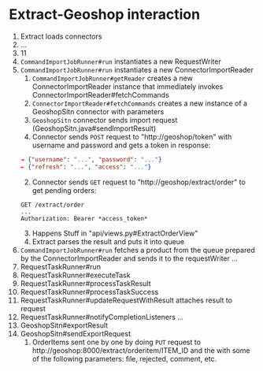 # Extract-Geoshop interaction

1. Extract loads connectors
1. ...
1. 11
1. `CommandImportJobRunner#run` instantiates a new RequestWriter
1. `CommandImportJobRunner#run` instantiates a new ConnectorImportReader
   1. `CommandImportJobRunner#getReader` creates a new ConnectorImportReader instance that immediately invokes ConnectorImportReader#fetchCommands
   1. `ConnectorImportReader#fetchCommands` creates a new instance of a GeoshopSitn connector with parameters
   1. `GeoshopSitn` connector sends import request (GeoshopSitn.java#sendImportResult)
   1. Connector sends `POST` request to "http://geoshop/token" with username and password and gets a token in response:
   ```json
   → {"username": "...", "password": "..."}
   ← {"refresh": "...", "access": "..."}
   ```
   2. Connector sends `GET` request to "http://geoshop/extract/order" to get pending orders:
   ```http
   GET /extract/order
   ...
   Authorization: Bearer *access_token*
   ```
   3. Happens Stuff in "api/views.py#ExtractOrderView"
   4. Extract parses the result and puts it into queue
1. `CommandImportJobRunner#run` fetches a product from the queue prepared by the ConnectorImportReader and sends it to the requestWriter
   ...
1. RequestTaskRunner#run
1. RequestTaskRunner#executeTask
1. RequestTaskRunner#processTaskResult
1. RequestTaskRunner#processTaskSuccess
1. RequestTaskRunner#updateRequestWithResult attaches result to request
1. RequestTaskRunner#notifyCompletionListeners
   ...
1. GeoshopSitn#exportResult
1. GeoshopSitn#sendExportRequest
   1. OrderItems sent one by one by doing `PUT` request to http://geoshop:8000/extract/orderitem/ITEM_ID and the with some of the following parameters: file, rejected, comment, etc.

